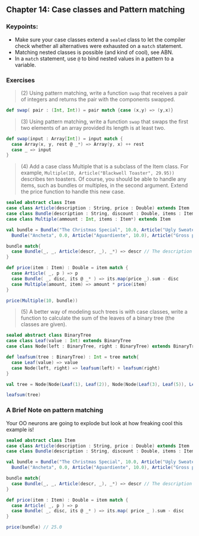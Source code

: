 ## Chapter 14: Case classes and Pattern matching

### Keypoints:

* Make sure your case classes extend a `sealed` class to let the compiler check whether all alternatives were exhausted on a `match` statement.
* Matching nested classes is possible (and kind of cool), see ABN.
* In a `match` statement, use `@` to bind nested values in a pattern to a variable.

### Exercises

> (2) Using pattern matching, write a function `swap` that receives a pair of integers and returns the pair with the components swapped.

```scala
def swap( pair : (Int, Int)) = pair match {case (x,y) => (y,x)}
```
> (3) Using pattern matching, write a function `swap` that swaps the first two elements of an array provided its length is at least two.

```scala
def swap(input : Array[Int]) = input match {
  case Array(x, y, rest @ _*) => Array(y, x) ++ rest
  case _ => input
}
```

> (4) Add a case class Multiple that is a subclass of the Item class. For example, `Multiple(10, Article("Blackwell Toaster", 29.95))` describes ten toasters. Of course, you should be able to handle any items, such as bundles or multiples, in the second argument. Extend the price function to handle this new case.

```scala
sealed abstract class Item
case class Article(description : String, price : Double) extends Item
case class Bundle(description : String, discount : Double, items : Item*) extends Item
case class Multiple(ammount : Int, items : Item*) extends Item

val bundle = Bundle("The Christmas Special", 10.0, Article("Ugly Sweater", 20.0),
  Bundle("Ancheta", 0.0, Article("Aguardiente", 10.0), Article("Gross panettone", 5.0)))

bundle match{
  case Bundle(_, _, Article(descr, _), _*) => descr // The description of the first Article in a Bundle
}

def price(item : Item) : Double = item match {
  case Article( _, p ) => p
  case Bundle( _, disc, its @ _* ) => its.map(price _).sum - disc
  case Multiple(amount, item) => amount * price(item)
}

price(Multiple(10, bundle))
```

> (5) A better way of modeling such trees is with case classes, write a function to calculate the sum of the leaves of a binary tree (the classes are given).

```scala
sealed abstract class BinaryTree
case class Leaf(value : Int) extends BinaryTree
case class Node(left : BinaryTree, right : BinaryTree) extends BinaryTree

def leafsum(tree : BinaryTree) : Int = tree match{
  case Leaf(value) => value
  case Node(left, right) => leafsum(left) + leafsum(right)
}

val tree = Node(Node(Leaf(1), Leaf(2)), Node(Node(Leaf(3), Leaf(5)), Leaf(4)))

leafsum(tree)

```

### A Brief Note on pattern matching

Your OO neurons are going to explode but look at how freaking cool this example is!

```scala
sealed abstract class Item
case class Article(description : String, price : Double) extends Item
case class Bundle(description : String, discount : Double, items : Item*) extends Item

val bundle = Bundle("The Christmas Special", 10.0, Article("Ugly Sweater", 20.0),
  Bundle("Ancheta", 0.0, Article("Aguardiente", 10.0), Article("Gross panettone", 5.0)))

bundle match{
  case Bundle(_, _, Article(descr, _), _*) => descr // The description of the first Article in a Bundle
}

def price(item : Item) : Double = item match {
  case Article( _, p ) => p
  case Bundle( _, disc, its @ _* ) => its.map( price _ ).sum - disc
}

price(bundle) // 25.0
```
